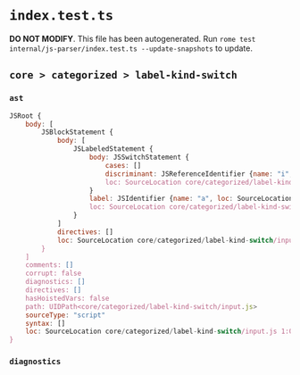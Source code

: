 # `index.test.ts`

**DO NOT MODIFY**. This file has been autogenerated. Run `rome test internal/js-parser/index.test.ts --update-snapshots` to update.

## `core > categorized > label-kind-switch`

### `ast`

```javascript
JSRoot {
	body: [
		JSBlockStatement {
			body: [
				JSLabeledStatement {
					body: JSSwitchStatement {
						cases: []
						discriminant: JSReferenceIdentifier {name: "i", loc: SourceLocation core/categorized/label-kind-switch/input.js 2:13-2:14 (i)}
						loc: SourceLocation core/categorized/label-kind-switch/input.js 2:5-3:3
					}
					label: JSIdentifier {name: "a", loc: SourceLocation core/categorized/label-kind-switch/input.js 2:2-2:3 (a)}
					loc: SourceLocation core/categorized/label-kind-switch/input.js 2:2-3:3
				}
			]
			directives: []
			loc: SourceLocation core/categorized/label-kind-switch/input.js 1:0-4:1
		}
	]
	comments: []
	corrupt: false
	diagnostics: []
	directives: []
	hasHoistedVars: false
	path: UIDPath<core/categorized/label-kind-switch/input.js>
	sourceType: "script"
	syntax: []
	loc: SourceLocation core/categorized/label-kind-switch/input.js 1:0-4:1
}
```

### `diagnostics`

```

```
